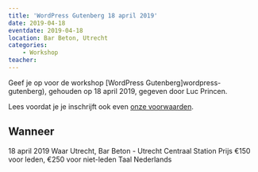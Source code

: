 ```yaml
---
title: 'WordPress Gutenberg 18 april 2019'
date: 2019-04-18
eventdate: 2019-04-18
location: Bar Beton, Utrecht
categories:
    - Workshop
teacher:
---
```


Geef je op voor de workshop [WordPress Gutenberg]wordpress-gutenberg), gehouden op 18 april 2019, gegeven door Luc Princen.

Lees voordat je je inschrijft ook even [onze voorwaarden](/nl/activiteiten/workshops/#meer-informatie-voor-deelnemers).

## Wanneer
18 april 2019
Waar
Utrecht, Bar Beton - Utrecht Centraal Station
Prijs
€150 voor leden, €250 voor niet-leden
Taal
Nederlands
